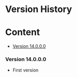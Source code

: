 # Version History<!-- omit in toc -->

# Content<!-- omit in toc -->

- [Version 14.0.0.0](#version-14000)

### Version 14.0.0.0

* First version
